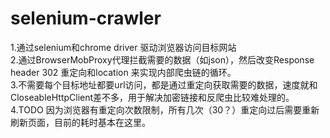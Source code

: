 # selenium-crawler
1.通过selenium和chrome driver 驱动浏览器访问目标网站<br>
2.通过BrowserMobProxy代理拦截需要的数据（如json），然后改变Response header 302 重定向和location 来实现内部爬虫链的循环。<br>
3.不需要每个目标地址都要url访问，都是通过重定向获取需要的数据，速度就和CloseableHttpClient差不多，用于解决加密链接和反爬虫比较难处理的。<br>
4.TODO 因为浏览器有重定向次数限制，所有几次（30？）重定向过后需要重新刷新页面，目前的耗时基本在这里。<br>
